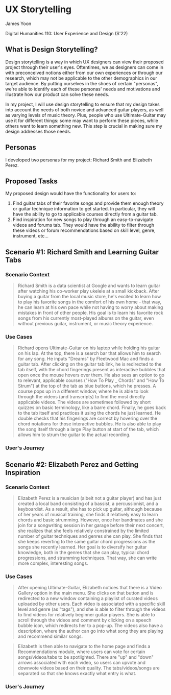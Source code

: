 # UX Storytelling

James Yoon

Digital Humanities 110: User Experience and Design (S'22)

## What is Design Storytelling?

Design storytelling is a way in which UX designers can view their proposed project through their user's eyes. Oftentimes, we as designers can come in with preconceived notions either from our own experiences or through our research, which may not be applicable to the other demographics in our target audience. By putting ourselves in the shoes of certain "personas", we're able to identify each of these personas' needs and motivations and illustrate how our product can solve these needs.

In my project, I will use design storytelling to ensure that my design takes into account the needs of both novice and advanced guitar players, as well as varying levels of music theory. Plus, people who use Ultimate-Guitar may use it for different things: some may want to perform these pieces, while others want to learn something new. This step is crucial in making sure my design addresses those needs.

## Personas

I developed two personas for my project: Richard Smith and Elizabeth Perez.




## Proposed Tasks

My proposed design would have the functionality for users to:

1. Find guitar tabs of their favorite songs and provide them enough theory or guitar technique information to get started. In particular, they will have the ability to go to applicable courses directly from a guitar tab.
2. Find inspiration for new songs to play through an easy-to-navigate videos and forums tab. They would have the ability to filter through these videos or forum recommendations based on skill level, genre, instrument, etc...


## Scenario #1: Richard Smith and Learning Guitar Tabs

### Scenario Context
> Richard Smith is a data scientist at Google and wants to learn guitar after watching his co-worker play ukelele at a small kickback. After buying a guitar from the local music store, he's excited to learn how to play his favorite songs in the comfort of his own home - that way, he can learn at his own pace while not having to worry about making mistakes in front of other people. His goal is to learn his favorite rock songs from his currently most-played albums on the guitar, even without previous guitar, instrument, or music theory experience.

### Use Cases
> Richard opens Ultimate-Guitar on his laptop while holding his guitar on his lap. At the top, there is a search bar that allows him to search for any song. He inputs "Dreams" by Fleetwood Mac and finds a guitar tab. After clicking on the guitar tab link, he is redirected to the tab itself, with the chord fingerings present as interactive bubbles that open once the mouse hovers over them. He also sees an option to go to relevant, applicable courses ("How To Play _ Chords" and "How To Strum") at the top of the tab as blue buttons, which he presses. A course pops up in a different window, where he is able to look through the videos (and transcripts) to find the most directly applicable videos. The videos are sometimes followed by short quizzes on basic terminology, like a barre chord. Finally, he goes back to the tab itself and practices it using the chords he just learned. He double checks that his fingerings are correct by hovering over the chord notations for those interactive bubbles. He is also able to play the song itself through a large Play button at start of the tab, which allows him to strum the guitar to the actual recording.


### User's Journey


## Scenario #2: Elizabeth Perez and Getting Inspiration

### Scenario Context

> Elizabeth Perez is a musician (albeit not a guitar player) and has just created a local band consisting of a bassist, a percussionist, and a keyboardist. As a result, she has to pick up guitar, although because of her years of musical training, she finds it relatively easy to learn chords and basic strumming. However, once her bandmates and she join for a songwriting session in her garage before their next concert, she realizes that she feels relatively constrained by the limited number of guitar techniques and genres she can play. She finds that she keeps reverting to the same guitar chord progressions as the songs she recently learned. Her goal is to diversify her guitar knowledge, both in the genres that she can play, typical chord progressions, and strumming techniques. That way, she can write more complex, interesting songs.

### Use Cases
> After opening Ultimate-Guitar, Elizabeth notices that there is a Video Gallery option in the main menu. She clicks on that button and is redirected to a new window containing a playlist of curated videos uploaded by other users. Each video is associated with a specific skill level and genre (as "tags"), and she is able to filter through the videos to find videos for relatively beginner guitar players. She is able to scroll through the videos and comment by clicking on a speech bubble icon, which redirects her to a pop-up. The videos also have a description, where the author can go into what song they are playing and recommend similar songs. 

> Elizabeth is then able to navigate to the home page and finds a Recommendations module, where users can vote for certain songs/videos/tabs to be spotlighted. There are "up" and "down" arrows associated with each video, so users can upvote and downvote videos based on their quality. The tabs/videos/songs are separated so that she knows exactly what entry is what.

### User's Journey
